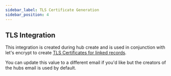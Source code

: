 ```yaml
---
sidebar_label: TLS Certificate Generation
sidebar_position: 4
---
```



## TLS Integration

This integration is created during hub create and is used in conjunction with let's encrypt to create [TLS Certificates for linked records](/). 

You can update this value to a different email if you'd like but the creators of the hubs email is used by default. 